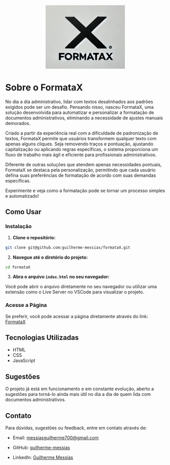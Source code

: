 <div align="center">
  <img src="/img/formataX-logo.png" alt='Logo do Projeto FormataX' width="250" height="200">
</div>

# Sobre o FormataX

No dia a dia administrativo, lidar com textos desalinhados aos padrões exigidos pode ser um desafio. Pensando nisso, nasceu FormataX, uma solução desenvolvida para automatizar e personalizar a formatação de documentos administrativos, eliminando a necessidade de ajustes manuais demorados.

Criado a partir da experiência real com a dificuldade de padronização de textos, FormataX permite que usuários transformem qualquer texto com apenas alguns cliques. Seja removendo traços e pontuação, ajustando capitalização ou aplicando regras específicas, o sistema proporciona um fluxo de trabalho mais ágil e eficiente para profissionais administrativos.

Diferente de outras soluções que atendem apenas necessidades pontuais, FormataX se destaca pela personalização, permitindo que cada usuário defina suas preferências de formatação de acordo com suas demandas específicas.

Experimente e veja como a formatação pode se tornar um processo simples e automatizado!

## Como Usar

### Instalação

1. **Clone o repositório:**

  ```bash
  git clone git@github.com:guilherme-messias/formataX.git
  ```

2. **Navegue até o diretório do projeto:**

  ```bash
  cd formataX
  ```

3. **Abra o arquivo `index.html` no seu navegador:**

  Você pode abrir o arquivo diretamente no seu navegador ou utilizar uma extensão como o Live Server no VSCode para visualizar o projeto.

### Acesse a Página

Se preferir, você pode acessar a página diretamente através do link: [FormataX](https://guilherme-messias.github.io/formataX/)

##

## Tecnologias Utilizadas

* HTML
* CSS
* JavaScript

## Sugestões

O projeto já está em funcionamento e em constante evolução, aberto a sugestões para torná-lo ainda mais útil no dia a dia de quem lida com documentos administrativos.

## Contato

Para dúvidas, sugestões ou feedback, entre em contato através de:

- Email: [messiasguilherme700@gmail.com](mailto:messiasguilherme700@gmail.com)

- GitHub: [guilherme-messias](https://github.com/guilherme-messias)

- LinkedIn: [Guilherme Messias](https://www.linkedin.com/in/guilhermemessiasdev/)




